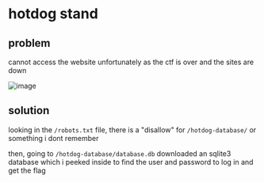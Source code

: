 # hotdog stand

## problem

cannot access the website unfortunately as the ctf is over and the sites are down

![image](https://github.com/quasar098/ctf-writeups/assets/70716985/19068284-78d9-48a6-ae4b-459563fdbf65)

## solution

looking in the `/robots.txt` file, there is a "disallow" for `/hotdog-database/` or something i dont remember

then, going to `/hotdog-database/database.db` downloaded an sqlite3 database which i peeked inside to find the user and password to log in and get the flag
